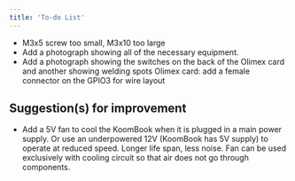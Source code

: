 ```yaml
---
title: 'To-do List'
---
```


- M3x5 screw too small, M3x10 too large
- Add a photograph showing all of the necessary equipment.
- Add a photograph showing the switches on the back of the Olimex card and another showing welding spots Olimex card: add a female connector on the GPIO3 for wire layout

## Suggestion(s) for improvement

- Add a 5V fan to cool the KoomBook when it is plugged in a main power supply. Or use an underpowered 12V (KoomBook has 5V supply) to operate at reduced speed. Longer life span, less noise. Fan can be used exclusively with cooling circuit so that air does not go through components.
